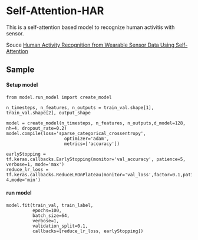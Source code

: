 # Self-Attention-HAR
This is a self-attention based model to recognize human activitis with sensor.

Souce  [Human Activity Recognition from Wearable Sensor Data Using Self-Attention](https://github.com/saif-mahmud/self-attention-HAR)

## Sample
#### Setup model
```
from model.run_model import create_model

n_timesteps, n_features, n_outputs = train_val.shape[1], train_val.shape[2], output_shape

model = create_model(n_timesteps, n_features, n_outputs,d_model=128, nh=4, dropout_rate=0.2)
model.compile(loss='sparse_categorical_crossentropy', 
                      optimizer='adam', 
                      metrics=['accuracy'])

earlyStopping = tf.keras.callbacks.EarlyStopping(monitor='val_accuracy', patience=5, verbose=1, mode='max')
reduce_lr_loss = tf.keras.callbacks.ReduceLROnPlateau(monitor='val_loss',factor=0.1,patience=4,verbose=1,min_delta=1e-4,mode='min')
```

#### run model
```
model.fit(train_val, train_label,
          epochs=100,
          batch_size=64,
          verbose=1,
          validation_split=0.1,
          callbacks=[reduce_lr_loss, earlyStopping])
```
